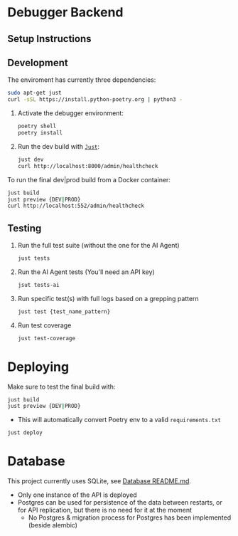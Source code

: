 # Debugger Backend

## Setup Instructions

## Development

The enviroment has currently three dependencies:
```sh
sudo apt-get just
curl -sSL https://install.python-poetry.org | python3 -
```

1. Activate the debugger environment:
   ```sh
   poetry shell
   poetry install
   ```

3. Run the dev build with [`Just`](https://github.com/casey/just):
   ```sh
   just dev
   curl http://localhost:8000/admin/healthcheck
   ```


To run the final dev|prod build from a Docker container:
   ```sh
   just build
   just preview {DEV|PROD}
   curl http://localhost:552/admin/healthcheck
   ```

## Testing
1. Run the full test suite (without the one for the AI Agent)
   ```sh
   just tests
   ```

2. Run the AI Agent tests (You'll need an API key)
   ```sh
   jsut tests-ai
   ```

3. Run specific test(s) with full logs based on a grepping pattern 
   ```sh
   just test {test_name_pattern}
   ```

4. Run test coverage
   ```sh
   just test-coverage
   ```

# Deploying

Make sure to test the final build with:
```sh
just build
just preview {DEV|PROD}
```
- This will automatically convert Poetry env to a valid `requirements.txt`

```sh
just deploy
```

# Database

This project currently uses SQLite, see [Database README.md](./src/database/migrations/README).
- Only one instance of the API is deployed
- Postgres can be used for persistence of the data between restarts, or for API replication, but there is no need for it at the moment
   - No Postgres & migration process for Postgres has been implemented (beside alembic)
